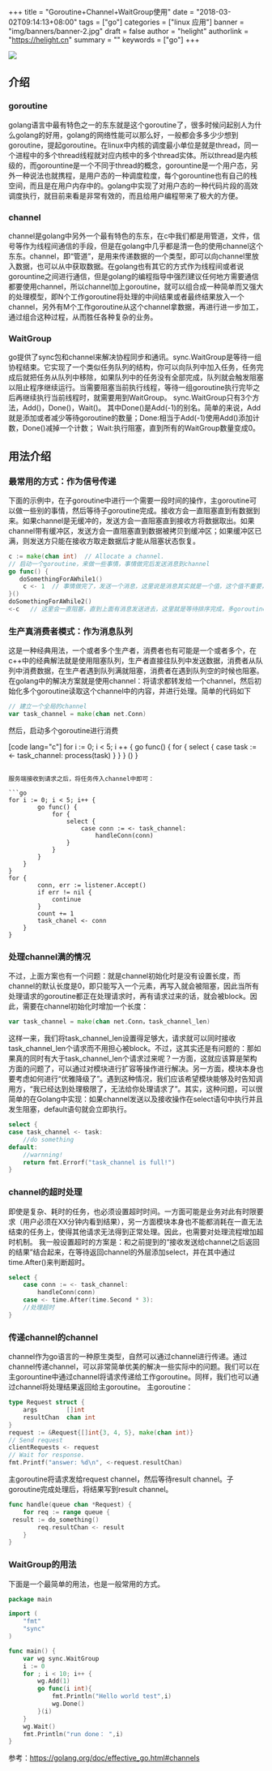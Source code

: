 +++
title = "Goroutine+Channel+WaitGroup使用"
date = "2018-03-02T09:14:13+08:00"
tags = ["go"]
categories = ["linux 应用"]
banner = "img/banners/banner-2.jpg"
draft = false
author = "helight"
authorlink = "https://helight.cn"
summary = ""
keywords = ["go"]
+++

![](../../imgs/2018/03/timg.jpg)
## 介绍
### goroutine
golang语言中最有特色之一的东东就是这个goroutine了，很多时候问起别人为什么golang的好用，golang的网络性能可以那么好，一般都会多多少少想到goroutine，提起goroutine。在linux中内核的调度最小单位是就是thread，同一个进程中的多个thread线程就对应内核中的多个thread实体。所以thread是内核级的，而gorountine是一个不同于thread的概念，gorountine是一个用户态，另外一种说法也就携程，是用户态的一种调度粒度，每个gorountine也有自己的栈空间，而且是在用户内存中的。golang中实现了对用户态的一种代码片段的高效调度执行，就目前来看是非常有效的，而且给用户编程带来了极大的方便。
<!--more-->
### channel
channel是golang中另外一个最有特色的东东，在c中我们都是用管道，文件，信号等作为线程间通信的手段，但是在golang中几乎都是清一色的使用channel这个东东。channel，即“管道”，是用来传递数据的一个类型，即可以向channel里放入数据，也可以从中获取数据。在golang也有其它的方式作为线程间或者说gorountine之间进行通信，但是golang的编程指导中强烈建议任何地方需要通信都要使用channel，所以channel加上goroutine，就可以组合成一种简单而又强大的处理模型，即N个工作goroutine将处理的中间结果或者最终结果放入一个channel，另外有M个工作goroutine从这个channel拿数据，再进行进一步加工，通过组合这种过程，从而胜任各种复杂的业务。
### WaitGroup
go提供了sync包和channel来解决协程同步和通讯。sync.WaitGroup是等待一组协程结束。它实现了一个类似任务队列的结构，你可以向队列中加入任务，任务完成后就把任务从队列中移除，如果队列中的任务没有全部完成，队列就会触发阻塞以阻止程序继续运行。当需要阻塞当前执行线程，等待一组goroutine执行完毕之后再继续执行当前线程时，就需要用到WaitGroup。
sync.WaitGroup只有3个方法，Add()，Done()，Wait()。 其中Done()是Add(-1)的别名。简单的来说，Add就是添加或者减少等待goroutine的数量；Done:相当于Add(-1)使用Add()添加计数，Done()减掉一个计数； Wait:执行阻塞，直到所有的WaitGroup数量变成0。
## 用法介绍
### 最常用的方式：作为信号传递
下面的示例中，在子goroutine中进行一个需要一段时间的操作，主goroutine可以做一些别的事情，然后等待子goroutine完成。接收方会一直阻塞直到有数据到来。如果channel是无缓冲的，发送方会一直阻塞直到接收方将数据取出。如果channel带有缓冲区，发送方会一直阻塞直到数据被拷贝到缓冲区；如果缓冲区已满，则发送方只能在接收方取走数据后才能从阻塞状态恢复。

```go
c := make(chan int)  // Allocate a channel.    
// 启动一个goroutine，来做一些事情，事情做完后发送消息到channel
go func() {    
   doSomethingForAWhile1()    
    c <- 1  // 事情做完了，发送一个消息，这里说是消息其实就是一个值，这个值不重要，下面也不会使用，关键就是有这样一个操作   
}()    
doSomethingForAWhile2()    
<-c   // 这里会一直阻塞，直到上面有消息发送进去，这里就是等待排序完成，多goroutine协作的时候可以用
```
### 生产真消费者模式：作为消息队列

这是一种经典用法，一个或者多个生产者，消费者也有可能是一个或者多个，在c++中的经典解法就是使用阻塞队列，生产者直接往队列中发送数据，消费者从队列中消费数据，在生产者遇到队列满就阻塞，消费者在遇到队列空的时候也阻塞。在golang中的解决方案就是使用channel：将请求都转发给一个channel，然后初始化多个goroutine读取这个channel中的内容，并进行处理。简单的代码如下

```go
// 建立一个全局的channel
var task_channel = make(chan net.Conn)
```
然后，启动多个goroutine进行消费

[code lang="c"]
for i := 0; i < 5; i ++ {
    go func() {
        for {
            select {
            case task := <- task_channel:
                process(task)
            }
        }
    } ()
}
```

服务端接收到请求之后，将任务传入channel中即可：

```go
for i := 0; i < 5; i++ {
		go func() {
			for {
				select {
					case conn := <- task_channel:
						handleConn(conn)
				}
			}
		}
	}
}
for {
		conn, err := listener.Accept()
		if err != nil {
			continue
		}
		count += 1
		task_chanel <- conn
	}
}
```

### 处理channel满的情况
不过，上面方案也有一个问题：就是channel初始化时是没有设置长度，而channel的默认长度是0，即只能写入一个元素，再写入就会被阻塞，因此当所有处理请求的goroutine都正在处理请求时，再有请求过来的话，就会被block。因此，需要在channel初始化时增加一个长度：

```go
var task_channel = make(chan net.Conn，task_channel_len)
```

这样一来，我们将task_channel_len设置得足够大，请求就可以同时接收task_channel_len个请求而不用担心被block。不过，这其实还是有问题的：那如果真的同时有大于task_channel_len个请求过来呢？一方面，这就应该算是架构方面的问题了，可以通过对模块进行扩容等操作进行解决。另一方面，模块本身也要考虑如何进行“优雅降级了”。遇到这种情况，我们应该希望模块能够及时告知调用方，“我已经达到处理极限了，无法给你处理请求了”。其实，这种问题，可以很简单的在Golang中实现：如果channel发送以及接收操作在select语句中执行并且发生阻塞，default语句就会立即执行。

```go
select {
case task_channel <- task:
    //do something
default:
    //warnning!
    return fmt.Errorf("task_channel is full!")
}
```

### channel的超时处理
即使是复杂、耗时的任务，也必须设置超时时间。一方面可能是业务对此有时限要求（用户必须在XX分钟内看到结果），另一方面模块本身也不能都消耗在一直无法结束的任务上，使得其他请求无法得到正常处理。因此，也需要对处理流程增加超时机制。
我一般设置超时的方案是：和之前提到的“接收发送给channel之后返回的结果”结合起来，在等待返回channel的外层添加select，并在其中通过time.After()来判断超时。

```go
select {
	case conn := <- task_channel:
		handleConn(conn)
	case <- time.After(time.Second * 3):
    //处理超时
}
```

### 传递channel的channel
channel作为go语言的一种原生类型，自然可以通过channel进行传递。通过channel传递channel，可以非常简单优美的解决一些实际中的问题。我们可以在主gorountine中通过channel将请求传递给工作goroutine。同样，我们也可以通过channel将处理结果返回给主goroutine。
主goroutine：
```go
type Request struct {
    args        []int
    resultChan  chan int
}
request := &Request{[]int{3, 4, 5}, make(chan int)}
// Send request
clientRequests <- request
// Wait for response.
fmt.Printf("answer: %d\n", <-request.resultChan)
```

主goroutine将请求发给request channel，然后等待result channel。子goroutine完成处理后，将结果写到result channel。

```go
func handle(queue chan *Request) {
    for req := range queue {
 result := do_something()
        req.resultChan <- result
    }
}
```

### WaitGroup的用法
下面是一个最简单的用法，也是一般常用的方式。

```go
package main

import (
    "fmt"
    "sync"
)

func main() {
    var wg sync.WaitGroup
	i := 0
    for ; i < 10; i++ {
        wg.Add(1)
        go func(i int){
            fmt.Println("Hello world test",i)
            wg.Done()
        }(i)
    }
    wg.Wait()
	fmt.Println("run done： ",i)
}
```
参考：https://golang.org/doc/effective_go.html#channels